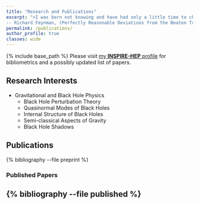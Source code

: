 ```yaml
---
title: "Research and Publications"
excerpt: ">I was born not knowing and have had only a little time to change that here and there. <br/>
-- Richard Feynman, (Perfectly Reasonable Deviations from the Beaten Track, p. 396)"  
permalink: /publications/
author_profile: true
classes: wide
---
```

{% include base_path %}
Please visit [my **INSPIRE-HEP** profile](https://inspirehep.net/literature?sort=mostrecent&size=25&page=1&q=exactauthor%3A%20S.Sarkar.12&ui-citation-summary=true&ui-exclude-self-citations=true) for bibliometrics and a possibly updated list of papers.
## Research Interests
* Gravitational and Black Hole Physics
  * Black Hole Perturbation Theory
  * Quasinormal Modes of Black Holes
  * Internal Structure of Black Holes
  * Semi-classical Aspects of Gravity
  * Black Hole Shadows
## Publications
{% bibliography --file preprint %}
### Published Papers
{% bibliography --file published %}
---

